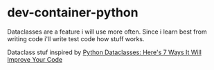 # dev-container-python
Dataclasses are a feature i will use more often. Since i learn best from writing code i'll write test code how stuff works.

Dataclass stuf inspired by [Python Dataclasses: Here's 7 Ways It Will Improve Your Code](https://www.youtube.com/watch?v=9B9CdKANjnM)


